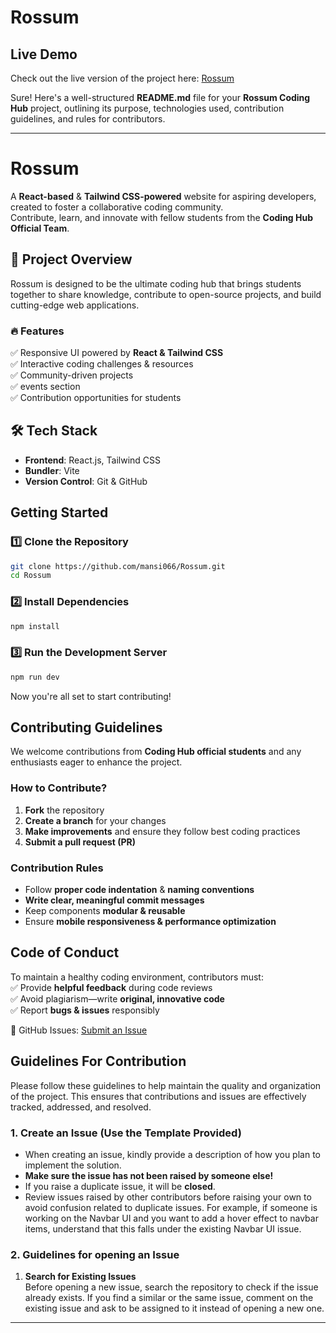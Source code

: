 # Rossum

## Live Demo

Check out the live version of the project here: [Rossum](https://rossum-three.vercel.app/)

Sure! Here's a well-structured **README.md** file for your **Rossum Coding Hub** project, outlining its purpose, technologies used, contribution guidelines, and rules for contributors.

---

# Rossum  
A **React-based** & **Tailwind CSS-powered** website for aspiring developers, created to foster a collaborative coding community.  
Contribute, learn, and innovate with fellow students from the **Coding Hub Official Team**.

## 🚀 Project Overview  
Rossum is designed to be the ultimate coding hub that brings students together to share knowledge, contribute to open-source projects, and build cutting-edge web applications.

### 🔥 Features  
✅ Responsive UI powered by **React & Tailwind CSS**  
✅ Interactive coding challenges & resources  
✅ Community-driven projects  
✅ events section  
✅ Contribution opportunities for students  

## 🛠️ Tech Stack  
- **Frontend**: React.js, Tailwind CSS  
- **Bundler**: Vite  
- **Version Control**: Git & GitHub  

##  Getting Started  

### **1️⃣ Clone the Repository**  
```sh
git clone https://github.com/mansi066/Rossum.git
cd Rossum
```

### **2️⃣ Install Dependencies**  
```sh
npm install
```

### **3️⃣ Run the Development Server**  
```sh
npm run dev
```

Now you're all set to start contributing! 

## Contributing Guidelines  
We welcome contributions from **Coding Hub official students** and any enthusiasts eager to enhance the project.

### **How to Contribute?**  
1. **Fork** the repository  
2. **Create a branch** for your changes  
3. **Make improvements** and ensure they follow best coding practices  
4. **Submit a pull request (PR)**  

### **Contribution Rules**  
- Follow **proper code indentation** & **naming conventions**  
- **Write clear, meaningful commit messages**  
- Keep components **modular & reusable**  
- Ensure **mobile responsiveness & performance optimization**  

##  Code of Conduct  
To maintain a healthy coding environment, contributors must:  
✅ Provide **helpful feedback** during code reviews  
✅ Avoid plagiarism—write **original, innovative code**  
✅ Report **bugs & issues** responsibly  


🔗 GitHub Issues: [Submit an Issue](https://github.com/mansi066/Rossum/issues)  


## Guidelines For Contribution

Please follow these guidelines to help maintain the quality and organization of the project. This ensures that contributions and issues are effectively tracked, addressed, and resolved.

### 1. Create an Issue (Use the Template Provided)
- When creating an issue, kindly provide a description of how you plan to implement the solution.
- **Make sure the issue has not been raised by someone else!**
- If you raise a duplicate issue, it will be **closed**.
- Review issues raised by other contributors before raising your own to avoid confusion related to duplicate issues. For example, if someone is working on the Navbar UI and you want to add a hover effect to navbar items, understand that this falls under the existing Navbar UI issue.

### 2. Guidelines for opening an Issue
1. **Search for Existing Issues**  
   Before opening a new issue, search the repository to check if the issue already exists. If you find a similar or the same issue, comment on the existing issue and ask to be assigned to it instead of opening a new one.



---

